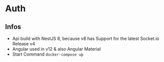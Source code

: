 # Auth

## Infos

- Api build with NestJS 8, because v8 has Support for the latest Socket.io Release v4
- Angular used in v12 & also Angular Material
- Start Command `docker-compose up`
